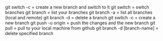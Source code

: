 git switch -c <branchname> = create a new branch and switch to it
git switch <branchname> = switch branches
git branch = list your branches
git branch -a = list all branches (local and remote)
git branch -d <branchname> = delete a branch
git switch -c <branchname> = create a new branch
git push -u origin <branchname> = push the changes and the new branch
git pull = pull to your local machine from github
git branch -d [branch-name] = delete specified branch
